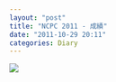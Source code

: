 ```yaml
---
layout: "post"
title: "NCPC 2011 - 成績"
date: "2011-10-29 20:11"
categories: Diary
---
```


![](https://ooo.0o0.ooo/2017/04/07/58e78229bd305.png)
